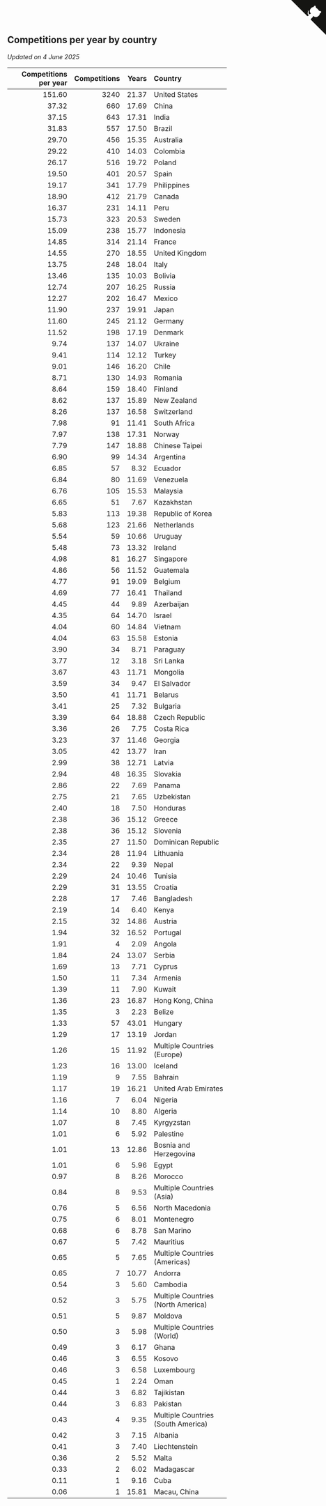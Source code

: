 ## Competitions per year by country

*Updated on  4 June 2025*

| Competitions per year | Competitions | Years | Country |
| ---: | ---: | ---: | :--- |
| 151.60 | 3240 | 21.37 | United States |
| 37.32 | 660 | 17.69 | China |
| 37.15 | 643 | 17.31 | India |
| 31.83 | 557 | 17.50 | Brazil |
| 29.70 | 456 | 15.35 | Australia |
| 29.22 | 410 | 14.03 | Colombia |
| 26.17 | 516 | 19.72 | Poland |
| 19.50 | 401 | 20.57 | Spain |
| 19.17 | 341 | 17.79 | Philippines |
| 18.90 | 412 | 21.79 | Canada |
| 16.37 | 231 | 14.11 | Peru |
| 15.73 | 323 | 20.53 | Sweden |
| 15.09 | 238 | 15.77 | Indonesia |
| 14.85 | 314 | 21.14 | France |
| 14.55 | 270 | 18.55 | United Kingdom |
| 13.75 | 248 | 18.04 | Italy |
| 13.46 | 135 | 10.03 | Bolivia |
| 12.74 | 207 | 16.25 | Russia |
| 12.27 | 202 | 16.47 | Mexico |
| 11.90 | 237 | 19.91 | Japan |
| 11.60 | 245 | 21.12 | Germany |
| 11.52 | 198 | 17.19 | Denmark |
| 9.74 | 137 | 14.07 | Ukraine |
| 9.41 | 114 | 12.12 | Turkey |
| 9.01 | 146 | 16.20 | Chile |
| 8.71 | 130 | 14.93 | Romania |
| 8.64 | 159 | 18.40 | Finland |
| 8.62 | 137 | 15.89 | New Zealand |
| 8.26 | 137 | 16.58 | Switzerland |
| 7.98 | 91 | 11.41 | South Africa |
| 7.97 | 138 | 17.31 | Norway |
| 7.79 | 147 | 18.88 | Chinese Taipei |
| 6.90 | 99 | 14.34 | Argentina |
| 6.85 | 57 | 8.32 | Ecuador |
| 6.84 | 80 | 11.69 | Venezuela |
| 6.76 | 105 | 15.53 | Malaysia |
| 6.65 | 51 | 7.67 | Kazakhstan |
| 5.83 | 113 | 19.38 | Republic of Korea |
| 5.68 | 123 | 21.66 | Netherlands |
| 5.54 | 59 | 10.66 | Uruguay |
| 5.48 | 73 | 13.32 | Ireland |
| 4.98 | 81 | 16.27 | Singapore |
| 4.86 | 56 | 11.52 | Guatemala |
| 4.77 | 91 | 19.09 | Belgium |
| 4.69 | 77 | 16.41 | Thailand |
| 4.45 | 44 | 9.89 | Azerbaijan |
| 4.35 | 64 | 14.70 | Israel |
| 4.04 | 60 | 14.84 | Vietnam |
| 4.04 | 63 | 15.58 | Estonia |
| 3.90 | 34 | 8.71 | Paraguay |
| 3.77 | 12 | 3.18 | Sri Lanka |
| 3.67 | 43 | 11.71 | Mongolia |
| 3.59 | 34 | 9.47 | El Salvador |
| 3.50 | 41 | 11.71 | Belarus |
| 3.41 | 25 | 7.32 | Bulgaria |
| 3.39 | 64 | 18.88 | Czech Republic |
| 3.36 | 26 | 7.75 | Costa Rica |
| 3.23 | 37 | 11.46 | Georgia |
| 3.05 | 42 | 13.77 | Iran |
| 2.99 | 38 | 12.71 | Latvia |
| 2.94 | 48 | 16.35 | Slovakia |
| 2.86 | 22 | 7.69 | Panama |
| 2.75 | 21 | 7.65 | Uzbekistan |
| 2.40 | 18 | 7.50 | Honduras |
| 2.38 | 36 | 15.12 | Greece |
| 2.38 | 36 | 15.12 | Slovenia |
| 2.35 | 27 | 11.50 | Dominican Republic |
| 2.34 | 28 | 11.94 | Lithuania |
| 2.34 | 22 | 9.39 | Nepal |
| 2.29 | 24 | 10.46 | Tunisia |
| 2.29 | 31 | 13.55 | Croatia |
| 2.28 | 17 | 7.46 | Bangladesh |
| 2.19 | 14 | 6.40 | Kenya |
| 2.15 | 32 | 14.86 | Austria |
| 1.94 | 32 | 16.52 | Portugal |
| 1.91 | 4 | 2.09 | Angola |
| 1.84 | 24 | 13.07 | Serbia |
| 1.69 | 13 | 7.71 | Cyprus |
| 1.50 | 11 | 7.34 | Armenia |
| 1.39 | 11 | 7.90 | Kuwait |
| 1.36 | 23 | 16.87 | Hong Kong, China |
| 1.35 | 3 | 2.23 | Belize |
| 1.33 | 57 | 43.01 | Hungary |
| 1.29 | 17 | 13.19 | Jordan |
| 1.26 | 15 | 11.92 | Multiple Countries (Europe) |
| 1.23 | 16 | 13.00 | Iceland |
| 1.19 | 9 | 7.55 | Bahrain |
| 1.17 | 19 | 16.21 | United Arab Emirates |
| 1.16 | 7 | 6.04 | Nigeria |
| 1.14 | 10 | 8.80 | Algeria |
| 1.07 | 8 | 7.45 | Kyrgyzstan |
| 1.01 | 6 | 5.92 | Palestine |
| 1.01 | 13 | 12.86 | Bosnia and Herzegovina |
| 1.01 | 6 | 5.96 | Egypt |
| 0.97 | 8 | 8.26 | Morocco |
| 0.84 | 8 | 9.53 | Multiple Countries (Asia) |
| 0.76 | 5 | 6.56 | North Macedonia |
| 0.75 | 6 | 8.01 | Montenegro |
| 0.68 | 6 | 8.78 | San Marino |
| 0.67 | 5 | 7.42 | Mauritius |
| 0.65 | 5 | 7.65 | Multiple Countries (Americas) |
| 0.65 | 7 | 10.77 | Andorra |
| 0.54 | 3 | 5.60 | Cambodia |
| 0.52 | 3 | 5.75 | Multiple Countries (North America) |
| 0.51 | 5 | 9.87 | Moldova |
| 0.50 | 3 | 5.98 | Multiple Countries (World) |
| 0.49 | 3 | 6.17 | Ghana |
| 0.46 | 3 | 6.55 | Kosovo |
| 0.46 | 3 | 6.58 | Luxembourg |
| 0.45 | 1 | 2.24 | Oman |
| 0.44 | 3 | 6.82 | Tajikistan |
| 0.44 | 3 | 6.83 | Pakistan |
| 0.43 | 4 | 9.35 | Multiple Countries (South America) |
| 0.42 | 3 | 7.15 | Albania |
| 0.41 | 3 | 7.40 | Liechtenstein |
| 0.36 | 2 | 5.52 | Malta |
| 0.33 | 2 | 6.02 | Madagascar |
| 0.11 | 1 | 9.16 | Cuba |
| 0.06 | 1 | 15.81 | Macau, China |


<a href="https://github.com/jonatanklosko/wca_statistics" class="github-corner" aria-label="View source on Github"><svg width="80" height="80" viewBox="0 0 250 250" style="fill:#151513; color:#fff; position: absolute; top: 0; border: 0; right: 0;" aria-hidden="true"><path d="M0,0 L115,115 L130,115 L142,142 L250,250 L250,0 Z"></path><path d="M128.3,109.0 C113.8,99.7 119.0,89.6 119.0,89.6 C122.0,82.7 120.5,78.6 120.5,78.6 C119.2,72.0 123.4,76.3 123.4,76.3 C127.3,80.9 125.5,87.3 125.5,87.3 C122.9,97.6 130.6,101.9 134.4,103.2" fill="currentColor" style="transform-origin: 130px 106px;" class="octo-arm"></path><path d="M115.0,115.0 C114.9,115.1 118.7,116.5 119.8,115.4 L133.7,101.6 C136.9,99.2 139.9,98.4 142.2,98.6 C133.8,88.0 127.5,74.4 143.8,58.0 C148.5,53.4 154.0,51.2 159.7,51.0 C160.3,49.4 163.2,43.6 171.4,40.1 C171.4,40.1 176.1,42.5 178.8,56.2 C183.1,58.6 187.2,61.8 190.9,65.4 C194.5,69.0 197.7,73.2 200.1,77.6 C213.8,80.2 216.3,84.9 216.3,84.9 C212.7,93.1 206.9,96.0 205.4,96.6 C205.1,102.4 203.0,107.8 198.3,112.5 C181.9,128.9 168.3,122.5 157.7,114.1 C157.9,116.9 156.7,120.9 152.7,124.9 L141.0,136.5 C139.8,137.7 141.6,141.9 141.8,141.8 Z" fill="currentColor" class="octo-body"></path></svg></a><style>.github-corner:hover .octo-arm{animation:octocat-wave 560ms ease-in-out}@keyframes octocat-wave{0%,100%{transform:rotate(0)}20%,60%{transform:rotate(-25deg)}40%,80%{transform:rotate(10deg)}}@media (max-width:500px){.github-corner:hover .octo-arm{animation:none}.github-corner .octo-arm{animation:octocat-wave 560ms ease-in-out}}</style>
